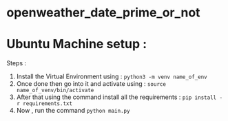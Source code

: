 # openweather_date_prime_or_not
# Ubuntu Machine setup :
 Steps :

 1. Install the Virtual Environment using : `python3 -m venv name_of_env`
 2. Once done then go into it and activate using : `source name_of_venv/bin/activate`
 3. After that using the command install all the requirements :  `pip install -r requirements.txt`
 4. Now , run the command `python main.py`
